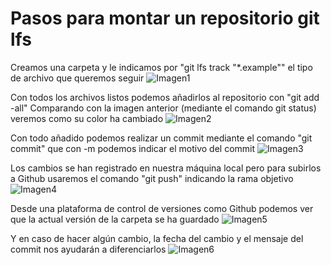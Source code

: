 # Pasos para montar un repositorio git lfs 

Creamos una carpeta y le indicamos por "git lfs track "*.example"" el tipo de archivo que queremos seguir
![Imagen1](https://github.com/AliciaElizabeta/FDV_GitPractica/tree/main/imagesReadme/img1.jpg)  

Con todos los archivos listos podemos añadirlos al repositorio con "git add -all"
Comparando con la imagen anterior (mediante el comando git status) veremos como su color ha cambiado
![Imagen2](https://github.com/AliciaElizabeta/FDV_GitPractica/main/imagesReadme/img2.jpg)  

Con todo añadido podemos realizar un commit mediante el comando "git commit" que con -m podemos indicar el motivo del commit
![Imagen3](https://github.com/AliciaElizabeta/FDV_GitPractica/main/imagesReadme/img3.jpg)  

Los cambios se han registrado en nuestra máquina local pero para subirlos a Github usaremos el comando "git push" indicando la rama objetivo
![Imagen4](https://github.com/AliciaElizabeta/FDV_GitPractica/main/imagesReadme/img4.jpg)  

Desde una plataforma de control de versiones como Github podemos ver que la actual versión de la carpeta se ha guardado
![Imagen5](https://github.com/AliciaElizabeta/FDV_GitPractica/main/imagesReadme/img5.jpg)  

Y en caso de hacer algún cambio, la fecha del cambio y el mensaje del commit nos ayudarán a diferenciarlos
![Imagen6](https://github.com/AliciaElizabeta/FDV_GitPractica/main/imagesReadme/img6.jpg)  
